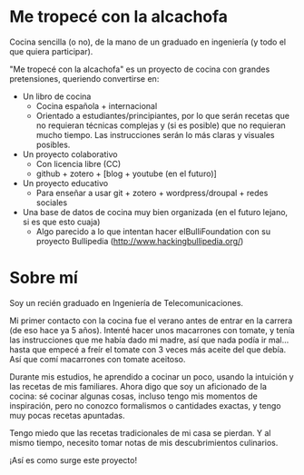 # Me tropecé con la alcachofa
Cocina sencilla (o no), de la mano de un graduado en ingeniería (y todo el que quiera participar).


"Me tropecé con la alcachofa" es un proyecto de cocina con grandes pretensiones, queriendo convertirse en:

* Un libro de cocina
  - Cocina española + internacional
  - Orientado a estudiantes/principiantes, por lo que serán recetas que no requieran técnicas complejas y (si es posible) que no requieran mucho tiempo. Las instrucciones serán lo más claras y visuales posibles.
* Un proyecto colaborativo
  - Con licencia libre (CC)
  - github + zotero + [blog + youtube (en el futuro)]
* Un proyecto educativo
  - Para enseñar a usar git + zotero + wordpress/droupal + redes sociales
* Una base de datos de cocina muy bien organizada (en el futuro lejano, si es que esto cuaja)
  - Algo parecido a lo que intentan hacer elBulliFoundation con su proyecto Bullipedia (http://www.hackingbullipedia.org/)

Sobre mí
========

Soy un recién graduado en Ingeniería de Telecomunicaciones.

Mi primer contacto con la cocina fue el verano antes de entrar en la carrera (de eso hace ya 5 años). Intenté hacer unos macarrones con tomate, y tenía las instrucciones que me había dado mi madre, así que nada podía ir mal... hasta que empecé a freír el tomate con 3 veces más aceite del que debía. Así que comí macarrones con tomate aceitoso.

Durante mis estudios, he aprendido a cocinar un poco, usando la intuición y las recetas de mis familiares. Ahora digo que soy un aficionado de la cocina: sé cocinar algunas cosas, incluso tengo mis momentos de inspiración, pero no conozco formalismos o cantidades exactas, y tengo muy pocas recetas apuntadas.

Tengo miedo que las recetas tradicionales de mi casa se pierdan. Y al mismo tiempo, necesito tomar notas de mis descubrimientos culinarios.

¡Así es como surge este proyecto!
